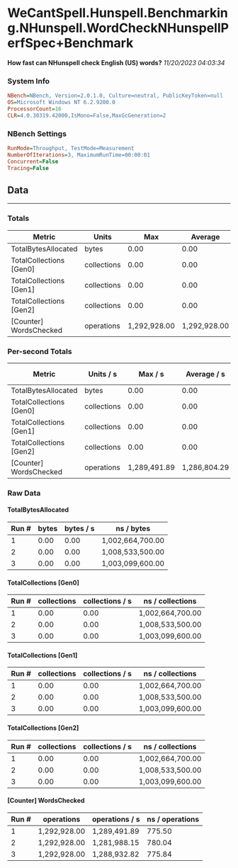 ﻿# WeCantSpell.Hunspell.Benchmarking.NHunspell.WordCheckNHunspellPerfSpec+Benchmark
__How fast can NHunspell check English (US) words?__
_11/20/2023 04:03:34_
### System Info
```ini
NBench=NBench, Version=2.0.1.0, Culture=neutral, PublicKeyToken=null
OS=Microsoft Windows NT 6.2.9200.0
ProcessorCount=16
CLR=4.0.30319.42000,IsMono=False,MaxGcGeneration=2
```

### NBench Settings
```ini
RunMode=Throughput, TestMode=Measurement
NumberOfIterations=3, MaximumRunTime=00:00:01
Concurrent=False
Tracing=False
```

## Data
-------------------

### Totals
|          Metric |           Units |             Max |         Average |             Min |          StdDev |
|---------------- |---------------- |---------------- |---------------- |---------------- |---------------- |
|TotalBytesAllocated |           bytes |            0.00 |            0.00 |            0.00 |            0.00 |
|TotalCollections [Gen0] |     collections |            0.00 |            0.00 |            0.00 |            0.00 |
|TotalCollections [Gen1] |     collections |            0.00 |            0.00 |            0.00 |            0.00 |
|TotalCollections [Gen2] |     collections |            0.00 |            0.00 |            0.00 |            0.00 |
|[Counter] WordsChecked |      operations |    1,292,928.00 |    1,292,928.00 |    1,292,928.00 |            0.00 |

### Per-second Totals
|          Metric |       Units / s |         Max / s |     Average / s |         Min / s |      StdDev / s |
|---------------- |---------------- |---------------- |---------------- |---------------- |---------------- |
|TotalBytesAllocated |           bytes |            0.00 |            0.00 |            0.00 |            0.00 |
|TotalCollections [Gen0] |     collections |            0.00 |            0.00 |            0.00 |            0.00 |
|TotalCollections [Gen1] |     collections |            0.00 |            0.00 |            0.00 |            0.00 |
|TotalCollections [Gen2] |     collections |            0.00 |            0.00 |            0.00 |            0.00 |
|[Counter] WordsChecked |      operations |    1,289,491.89 |    1,286,804.29 |    1,281,988.15 |        4,180.25 |

### Raw Data
#### TotalBytesAllocated
|           Run # |           bytes |       bytes / s |      ns / bytes |
|---------------- |---------------- |---------------- |---------------- |
|               1 |            0.00 |            0.00 |1,002,664,700.00 |
|               2 |            0.00 |            0.00 |1,008,533,500.00 |
|               3 |            0.00 |            0.00 |1,003,099,600.00 |

#### TotalCollections [Gen0]
|           Run # |     collections | collections / s |ns / collections |
|---------------- |---------------- |---------------- |---------------- |
|               1 |            0.00 |            0.00 |1,002,664,700.00 |
|               2 |            0.00 |            0.00 |1,008,533,500.00 |
|               3 |            0.00 |            0.00 |1,003,099,600.00 |

#### TotalCollections [Gen1]
|           Run # |     collections | collections / s |ns / collections |
|---------------- |---------------- |---------------- |---------------- |
|               1 |            0.00 |            0.00 |1,002,664,700.00 |
|               2 |            0.00 |            0.00 |1,008,533,500.00 |
|               3 |            0.00 |            0.00 |1,003,099,600.00 |

#### TotalCollections [Gen2]
|           Run # |     collections | collections / s |ns / collections |
|---------------- |---------------- |---------------- |---------------- |
|               1 |            0.00 |            0.00 |1,002,664,700.00 |
|               2 |            0.00 |            0.00 |1,008,533,500.00 |
|               3 |            0.00 |            0.00 |1,003,099,600.00 |

#### [Counter] WordsChecked
|           Run # |      operations |  operations / s | ns / operations |
|---------------- |---------------- |---------------- |---------------- |
|               1 |    1,292,928.00 |    1,289,491.89 |          775.50 |
|               2 |    1,292,928.00 |    1,281,988.15 |          780.04 |
|               3 |    1,292,928.00 |    1,288,932.82 |          775.84 |


